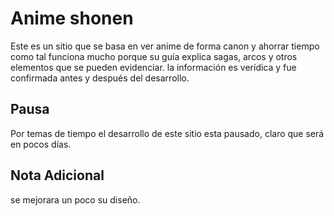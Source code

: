 # Anime shonen

Este es un sitio que se basa en ver anime de forma canon y ahorrar tiempo como tal funciona mucho porque su guía explica sagas, arcos y otros elementos que se pueden evidenciar. la información es verídica y fue confirmada antes y después del desarrollo.

## Pausa

Por temas de tiempo el desarrollo de este sitio esta pausado, claro que será en pocos días.

## Nota Adicional

se mejorara un poco su diseño.
